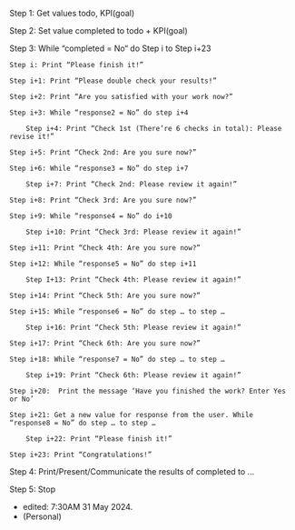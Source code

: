 Step 1: Get values todo, KPI(goal) 

Step 2: Set value completed to todo + KPI(goal) 

Step 3: While “completed = No“ do Step i to Step i+23

	Step i: Print “Please finish it!” 
 
	Step i+1: Print “Please double check your results!” 
 
	Step i+2: Print “Are you satisfied with your work now?” 
 
	Step i+3: While “response2 = No” do step i+4
 
		Step i+4: Print “Check 1st (There’re 6 checks in total): Please revise it!” 
  
	Step i+5: Print “Check 2nd: Are you sure now?” 
 
	Step i+6: While “response3 = No” do step i+7
 
		Step i+7: Print “Check 2nd: Please review it again!” 
  
	Step i+8: Print “Check 3rd: Are you sure now?” 
 
	Step i+9: While “response4 = No” do i+10 
 
		Step i+10: Print “Check 3rd: Please review it again!”
  
	Step i+11: Print “Check 4th: Are you sure now?” 
 
	Step i+12: While “response5 = No” do step i+11 
 
		Step I+13: Print “Check 4th: Please review it again!”  
  
	Step i+14: Print “Check 5th: Are you sure now?” 
 
	Step i+15: While “response6 = No” do step … to step … 
 
		Step i+16: Print “Check 5th: Please review it again!” 
  
	Step i+17: Print “Check 6th: Are you sure now?” 
 
	Step i+18: While “response7 = No” do step … to step … 
 
		Step i+19: Print “Check 6th: Please review it again!” 
  
	Step i+20:  Print the message ‘Have you finished the work? Enter Yes or No’ 
 
	Step i+21: Get a new value for response from the user. While “response8 = No” do step … to step …
 
		Step i+22: Print “Please finish it!”
  
	Step i+23: Print “Congratulations!”

Step 4: Print/Present/Communicate the results of completed to … 

Step 5: Stop 

* edited: 7:30AM 31 May 2024.
* (Personal)
